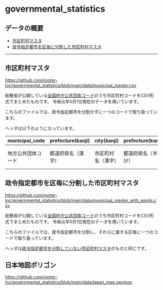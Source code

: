 # governmental_statistics

## データの概要
* [市区町村マスタ](#市区町村マスタ)
* [政令指定都市を区毎に分割した市区町村マスタ](#政令指定都市を区毎に分割した市区町村マスタ)
---

## 市区町村マスタ
https://github.com/rooter-inc/governmental_statistics/blob/main/data/municipal_master.csv

総務省が公開している[全国地方公共団体コード](https://www.soumu.go.jp/denshijiti/code.html)のうち市区町村コードをCSV形式でまとめたものです。
令和元年5月1日現在のデータを用いています。

こちらのファイルでは、政令指定都市を分割せずに一つのコードで取り扱っています。

ヘッダは以下のようになっています。

| municipal_code | prefecture(kanji) | city(kanji) | prefecture(kana) | city(kana) |
| ---- | ---- | ---- | ---- | ---- |
| 地方公共団体コード | 都道府県名（漢字） | 市区町村名（漢字） | 都道府県名（半角ｶﾅ） | 市区町村名（半角ｶﾅ） |

## 政令指定都市を区毎に分割した市区町村マスタ
https://github.com/rooter-inc/governmental_statistics/blob/main/data/municipal_master_with_wards.csv

総務省が公開している[全国地方公共団体コード](https://www.soumu.go.jp/denshijiti/code.html)のうち市区町村コードをCSV形式でまとめたものです。
令和元年5月1日現在のデータを用いています。

こちらのファイルでは、政令指定都市を分割し、それらに属する区毎に一つのコードで取り扱っています。

ヘッダは[政令指定都市を分割していない市区町村マスタ](#市区町村マスタ)のものと同じです。

## 日本地図ポリゴン
https://github.com/rooter-inc/governmental_statistics/blob/main/data/japan_map.geojson

